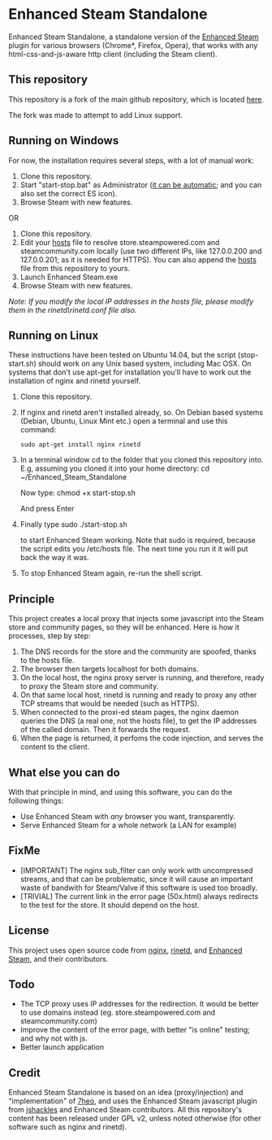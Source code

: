 Enhanced Steam Standalone
=============

Enhanced Steam Standalone, a standalone version of the [Enhanced Steam](https://github.com/jshackles/Enhanced_Steam) plugin for various browsers (Chrome*, Firefox, Opera), that works with any html-css-and-js-aware http client (including the Steam client).

This repository
---------------

This repository is a fork of the main github repository,
which is located [here](https://github.com/jshackles/Enhanced_Steam_Standalone).

The fork was made to attempt to add Linux support.

Running on Windows
------------

For now, the installation requires several steps, with a lot of manual work:

1. Clone this repository.
2. Start "start-stop.bat" as Administrator ([it can be automatic](http://stackoverflow.com/questions/6811372/how-to-code-a-bat-file-to-always-run-as-admin-mode#answer-13811519); and you can also set the correct ES icon).
4. Browse Steam with new features.

OR

1. Clone this repository.
2. Edit your [hosts](https://en.wikipedia.org/wiki/Hosts_%28file%29#Location_in_the_file_system) file to resolve store.steampowered.com and steamcommunity.com locally (use two different IPs, like 127.0.0.200 and 127.0.0.201; as it is needed for HTTPS). You can also append the [hosts](hosts) file from this repository to yours.
3. Launch Enhanced Steam.exe
4. Browse Steam with new features.

_Note: If you modify the local IP addresses in the hosts file, please modify them in the rinetd\rinetd.conf file also._


Running on Linux
------------

These instructions have been tested on Ubuntu 14.04,
but the script (stop-start.sh) should work on any Unix
based system, including Mac OSX.
On systems that don't use apt-get for installation
you'll have to work out the installation of nginx and
rinetd yourself.

1. Clone this repository.

2. If nginx and rinetd aren't installed already,
   so. On Debian based systems (Debian, Ubuntu,
   Linux Mint etc.) open a terminal and use this command:

       sudo apt-get install nginx rinetd

3. In a terminal window cd to the folder that you
   cloned this repository into.
   E.g, assuming you cloned it into your home
   directory:
       cd ~/Enhanced_Steam_Standalone

   Now type:
       chmod +x start-stop.sh

   And press Enter

4. Finally type
       sudo ./start-stop.sh

   to start Enhanced Steam working.
   Note that sudo is required, because the script
   edits you /etc/hosts file. The next time you run it
   it will put back the way it was.

5. To stop Enhanced Steam again, re-run the shell script.

Principle
---------

This project creates a local proxy that injects some javascript into the Steam store and community pages, so they will be enhanced.  Here is how it processes, step by step:

1. The DNS records for the store and the community are spoofed, thanks to the hosts file.
2. The browser then targets localhost for both domains.
3. On the local host, the nginx proxy server is running, and therefore, ready to proxy the Steam store and community.
4. On that same local host, rinetd is running and ready to proxy any other TCP streams that would be needed (such as HTTPS).
5. When connected to the proxi-ed steam pages, the nginx daemon queries the DNS (a real one, not the hosts file), to get the IP addresses of the called domain. Then it forwards the request.
6. When the page is returned, it perfoms the code injection, and serves the content to the client.

What else you can do
--------------------

With that principle in mind, and using this software, you can do the following things:

- Use Enhanced Steam with _any_ browser you want, transparently.
- Serve Enhanced Steam for a whole network (a LAN for example)

FixMe
-----
- [IMPORTANT] The nginx sub_filter can only work with uncompressed streams, and that can be problematic, since it will cause an important waste of bandwith for Steam/Valve if this software is used too broadly.
- [TRIVIAL] The current link in the error page (50x.html) always redirects to the test for the store. It should depend on the host.

License
-----
This project uses open source code from [nginx](http://nginx.org/LICENSE), [rinetd](http://www.boutell.com/rinetd/), and [Enhanced Steam](https://github.com/jshackles/Enhanced_Steam), and their contributors.

Todo
----
- The TCP proxy uses IP addresses for the redirection. It would be better to use domains instead (eg. store.steampowered.com and steamcommunity.com)
- Improve the content of the error page, with better "is online" testing; and why not with js.
- Better launch application

Credit
------

Enhanced Steam Standalone is based on an idea (proxy/injection) and "implementation" of [7heo](https://github.com/7heo), and uses the Enhanced Steam javascript plugin from [jshackles](https://github.com/jshackles) and Enhanced Steam contributors. All this repository's content has been released under GPL v2, unless noted otherwise (for other software such as nginx and rinetd).
